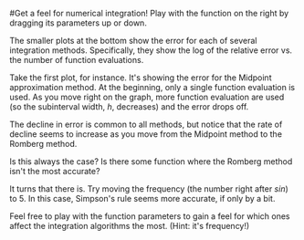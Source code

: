 #Get a feel for numerical integration!
Play with the function on the right by dragging its parameters up or down.

The smaller plots at the bottom show the error for each of several integration methods. Specifically, they show the log of the relative error vs. the number of function evaluations. 
        
Take the first plot, for instance. It's showing the error for the Midpoint approximation method. At the beginning, only a single function evaluation is used. As you move right on the graph, more function evaluation are used (so the subinterval width, $h$, decreases) and the error drops off.

The decline in error is common to all methods, but notice that the rate of decline seems to increase as you move from the Midpoint method to the Romberg method.  
            
Is this always the case? Is there some function where the Romberg method isn't the most accurate?

It turns that there is. Try moving the frequency (the number right after $sin$) to $5$. In this case, Simpson's rule seems more accurate, if only by a bit.

Feel free to play with the function parameters to gain a feel for which ones affect the integration algorithms the most. (Hint: it's frequency!)